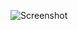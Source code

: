 ![Screenshot](https://raw.githubusercontent.com/Cryakl/Ultimate-RAT-Collection/refs/heads/main/Mosucker/Mosucker%202.2/Screenshot.png)
